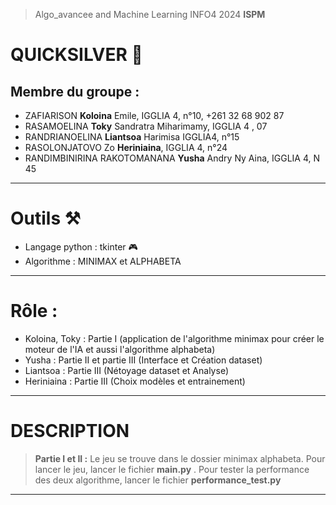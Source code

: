 >Algo_avancee and Machine Learning INFO4 2024 **ISPM**
# QUICKSILVER 🤖
## Membre du groupe :

  * ZAFIARISON **Koloina** Emile, IGGLIA 4, n°10, +261 32 68 902 87
  * RASAMOELINA **Toky** Sandratra Miharimamy, IGGLIA 4 , 07
  * RANDRIANOELINA **Liantsoa** Harimisa IGGLIA4, n°15
  * RASOLONJATOVO Zo **Heriniaina**, IGGLIA 4, n°24
  * RANDIMBINIRINA RAKOTOMANANA **Yusha** Andry Ny Aina, IGGLIA 4, N 45
---
# Outils ⚒️
  * Langage python : tkinter 🎮
  * Algorithme : MINIMAX et ALPHABETA
---

# Rôle :

  * Koloina, Toky : Partie I (application de l'algorithme minimax pour créer le moteur de l'IA et aussi l'algorithme alphabeta)
  * Yusha : Partie II et partie III (Interface et Création dataset)
  * Liantsoa : Partie III (Nétoyage dataset et Analyse)
  * Heriniaina : Partie III (Choix modèles et entrainement)

---
# DESCRIPTION

> **Partie I et II :**
> Le jeu se trouve dans le dossier minimax alphabeta. Pour lancer le jeu, lancer le fichier **main.py** . 
> Pour tester la performance des deux algorithme, lancer le fichier  **performance_test.py**
---
